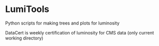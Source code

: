 # LumiTools
Python scripts for making trees and plots for luminosity

DataCert is weekly certification of luminosity for CMS data
(only current working directory)
